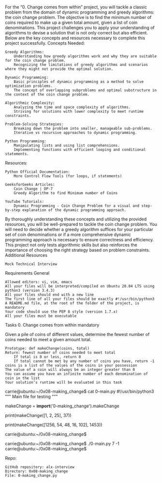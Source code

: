 

For the “0. Change comes from within” project, you will tackle a classic problem from the domain of dynamic programming and greedy algorithms: the coin change problem. The objective is to find the minimum number of coins required to make up a given total amount, given a list of coin denominations. This project challenges you to apply your understanding of algorithms to devise a solution that is not only correct but also efficient. Below are the key concepts and resources necessary to complete this project successfully.
Concepts Needed:

    Greedy Algorithms:
        Understanding how greedy algorithms work and why they are suitable for the coin change problem.
        Recognizing the limitations of greedy algorithms and scenarios where they might not provide the optimal solution.

    Dynamic Programming:
        Basic principles of dynamic programming as a method to solve optimization problems.
        The concept of overlapping subproblems and optimal substructure in the context of the coin change problem.

    Algorithmic Complexity:
        Analyzing the time and space complexity of algorithms.
        Striving for solutions with lower complexity to meet runtime constraints.

    Problem-Solving Strategies:
        Breaking down the problem into smaller, manageable sub-problems.
        Iterative vs recursive approaches to dynamic programming.

    Python Programming:
        Manipulating lists and using list comprehensions.
        Implementing functions with efficient looping and conditional statements.

Resources:

    Python Official Documentation:
        More Control Flow Tools (for loops, if statements)

    GeeksforGeeks Articles:
        Coin Change | DP-7
        Greedy Algorithm to find Minimum number of Coins

    YouTube Tutorials:
        Dynamic Programming - Coin Change Problem for a visual and step-by-step explanation of the dynamic programming approach.

By thoroughly understanding these concepts and utilizing the provided resources, you will be well-prepared to tackle the coin change problem. You will need to decide whether a greedy algorithm suffices for your particular set of coin denominations or if a more comprehensive dynamic programming approach is necessary to ensure correctness and efficiency. This project not only tests algorithmic skills but also reinforces the importance of choosing the right strategy based on problem constraints.
Additional Resources

    Mock Technical Interview

Requirements
General

    Allowed editors: vi, vim, emacs
    All your files will be interpreted/compiled on Ubuntu 20.04 LTS using python3 (version 3.4.3)
    All your files should end with a new line
    The first line of all your files should be exactly #!/usr/bin/python3
    A README.md file, at the root of the folder of the project, is mandatory
    Your code should use the PEP 8 style (version 1.7.x)
    All your files must be executable

Tasks
0. Change comes from within
mandatory

Given a pile of coins of different values, determine the fewest number of coins needed to meet a given amount total.

    Prototype: def makeChange(coins, total)
    Return: fewest number of coins needed to meet total
        If total is 0 or less, return 0
        If total cannot be met by any number of coins you have, return -1
    coins is a list of the values of the coins in your possession
    The value of a coin will always be an integer greater than 0
    You can assume you have an infinite number of each denomination of coin in the list
    Your solution’s runtime will be evaluated in this task

carrie@ubuntu:~/0x08-making_change$ cat 0-main.py
#!/usr/bin/python3
"""
Main file for testing
"""

makeChange = __import__('0-making_change').makeChange

print(makeChange([1, 2, 25], 37))

print(makeChange([1256, 54, 48, 16, 102], 1453))

carrie@ubuntu:~/0x08-making_change$

carrie@ubuntu:~/0x08-making_change$ ./0-main.py
7
-1
carrie@ubuntu:~/0x08-making_change$

Repo:

    GitHub repository: alx-interview
    Directory: 0x08-making_change
    File: 0-making_change.py


